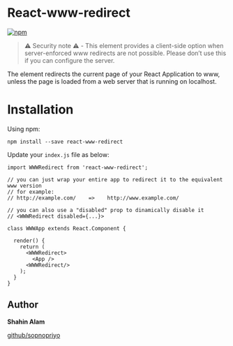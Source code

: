 # React-www-redirect
[![npm](https://img.shields.io/npm/v/react-https-redirect.svg)](https://www.npmjs.com/package/react-www-redirect)

> ⚠️ Security note ⚠️ - This element provides a client-side option when server-enforced www redirects are not possible. Please don’t use this if you can configure the server.

The element redirects the current page of your React Application to www, unless the page is loaded from a web server that is running on localhost.

# Installation

Using npm:

`npm install --save react-www-redirect`

Update your `index.js` file as below:

```
import WWWRedirect from 'react-www-redirect';

// you can just wrap your entire app to redirect it to the equivalent www version
// for example:
// http://example.com/    =>    http://www.example.com/

// you can also use a "disabled" prop to dinamically disable it
// <WWWRedirect disabled={...}>

class WWWApp extends React.Component {

  render() {
    return (
      <WWWRedirect>
        <App />
      <WWWRedirect/>
    );
  }
}
```

## Author
**Shahin Alam**

[github/sopnopriyo](https://github.com/sopnopriyo)
